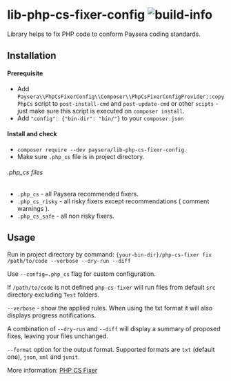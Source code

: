 # lib-php-cs-fixer-config ![build-info](https://travis-ci.org/paysera/lib-php-cs-fixer-config.svg?branch=master)
Library helps to fix PHP code to conform Paysera coding standards.

## Installation

#### Prerequisite

* Add `Paysera\\PhpCsFixerConfig\\Composer\\PhpCsFixerConfigProvider::copyPhpCs` script to `post-install-cmd` and `post-update-cmd`
 or other `scipts` - just make sure this script is executed on `composer install`.
* Add `"config": {"bin-dir": "bin/"}` to your `composer.json`

#### Install and check
* `composer require --dev paysera/lib-php-cs-fixer-config`.
* Make sure `.php_cs` file is in project directory.

###### .php_cs files
* `.php_cs` - all Paysera recommended fixers.
* `.php_cs_risky` - all risky fixers except recommendations ( comment warnings ).
* `.php_cs_safe` - all non risky fixers.

## Usage

Run in project directory by command: `{your-bin-dir}/php-cs-fixer fix /path/to/code --verbose --dry-run --diff`

Use `--config=.php_cs` flag for custom configuration.

If `/path/to/code` is not defined `php-cs-fixer` will run files from default `src` directory excluding `Test` folders.

`--verbose` - show the applied rules. When using the txt format it will also displays progress notifications.

A combination of `--dry-run` and `--diff` will display a summary of proposed fixes, leaving your files unchanged.

`--format` option for the output format. Supported formats are `txt` (default one), `json`, `xml` and `junit`.


More information: [PHP CS Fixer](https://github.com/FriendsOfPHP/PHP-CS-Fixer)
